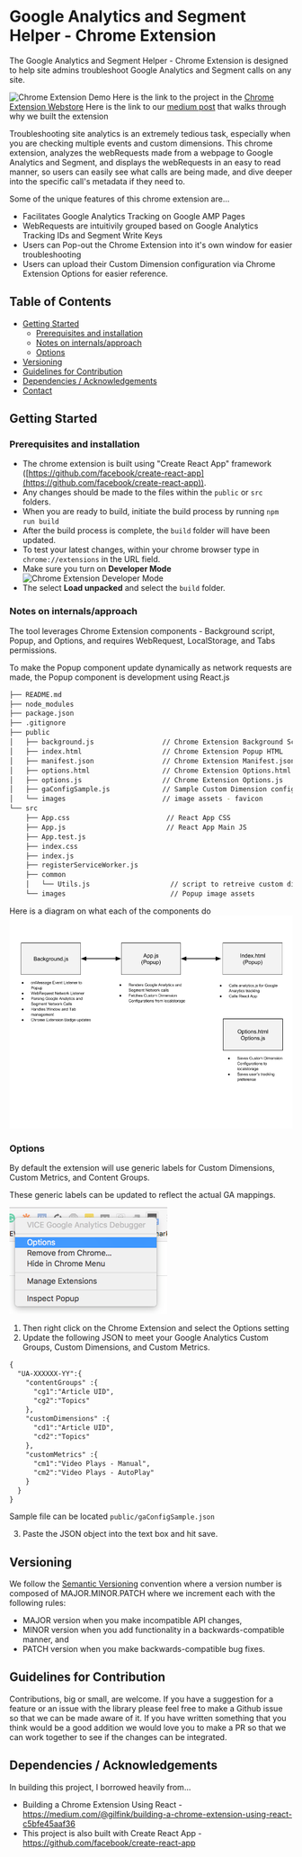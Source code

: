 # Google Analytics and Segment Helper - Chrome Extension
The Google Analytics and Segment Helper - Chrome Extension is designed to help site admins troubleshoot Google Analytics and Segment calls on any site.

![Chrome Extension Demo](./assets/chrome_animation.gif)
Here is the link to the project in the [Chrome Extension Webstore](https://rebrand.ly/errorb7136)
Here is the link to our [medium post](https://rebrand.ly/troubae824) that walks through why we built the extension 

Troubleshooting site analytics is an extremely tedious task, especially when you are checking multiple events and custom dimensions.  This chrome extension, analyzes the webRequests made from a webpage to Google Analytics and Segment, and displays the webRequests in an easy to read manner, so users can easily see what calls are being made, and dive deeper into the specific call's metadata if they need to.

Some of the unique features of this chrome extension are...

- Facilitates Google Analytics Tracking on Google AMP Pages
- WebRequests are intuitivily grouped based on Google Analytics Tracking IDs and Segment Write Keys
- Users can Pop-out the Chrome Extension into it's own window for easier troubleshooting
- Users can upload their Custom Dimension configuration via Chrome Extension Options for easier reference.

## Table of Contents
- [Getting Started](#getting-started)
  - [Prerequisites and installation](#prerequisites-and-installation)
  - [Notes on internals/approach](#notes-on-internalsapproach)
  - [Options](#options)
- [Versioning](#versioning)
- [Guidelines for Contribution](#guidelines-for-contribution)
- [Dependencies / Acknowledgements](#dependencies--acknowledgements)
- [Contact](#contact)

## Getting Started
### Prerequisites and installation
- The chrome extension is built using "Create React App" framework ([https://github.com/facebook/create-react-app](https://github.com/facebook/create-react-app)).
- Any changes should be made to the files within the `public` or `src` folders.
- When you are ready to build, initiate the build process by running
 ``` npm run build ```
- After the build process is complete, the `build` folder will have been updated.
- To test your latest changes, within your chrome browser type in `chrome://extensions` in the URL field.
- Make sure you turn on **Developer Mode**
![Chrome Extension Developer Mode](./assets/developer_mode.png)
- The select **Load unpacked** and select the `build` folder.

### Notes on internals/approach
The tool leverages Chrome Extension components - Background script, Popup, and Options, and requires WebRequest, LocalStorage, and Tabs permissions.

To make the Popup component update dynamically as network requests are made, the Popup component is development using React.js

```bash
├── README.md
├── node_modules
├── package.json
├── .gitignore
├── public
│   ├── background.js                 // Chrome Extension Background Script
│   ├── index.html                    // Chrome Extension Popup HTML
│   ├── manifest.json                 // Chrome Extension Manifest.json
│   ├── options.html                  // Chrome Extension Options.html
│   ├── options.js                    // Chrome Extension Options.js
│   ├── gaConfigSample.js             // Sample Custom Dimension configuration
│   └── images                        // image assets - favicon
└── src
    ├── App.css                        // React App CSS
    ├── App.js                         // React App Main JS
    ├── App.test.js
    ├── index.css
    ├── index.js
    ├── registerServiceWorker.js
    ├── common
    │	└── Utils.js                    // script to retreive custom dimension mapping
    └── images							// Popup image assets
```

Here is a diagram on what each of the components do
![Chrome Extension Workflow](./assets/OSS-Chrome-Extension.png)

### Options
By default the extension will use generic labels for Custom Dimensions, Custom Metrics, and Content Groups.  

These generic labels can be updated to reflect the actual GA mappings.

![Screenshot 5](./assets/readme-screenshot-5.png)

1. Then right click on the Chrome Extension and select the Options setting
2. Update the following JSON to meet your Google Analytics Custom Groups, Custom Dimensions, and Custom Metrics.

```
{
  "UA-XXXXXX-YY":{
    "contentGroups" :{
      "cg1":"Article UID",
      "cg2":"Topics"
    },
    "customDimensions" :{
      "cd1":"Article UID",
      "cd2":"Topics"
    },
    "customMetrics" :{
      "cm1":"Video Plays - Manual",
      "cm2":"Video Plays - AutoPlay"
    }
  }
}
```
Sample file can be located `public/gaConfigSample.json`

3. Paste the JSON object into the text box and hit save.



## Versioning
We follow the [Semantic Versioning](https://semver.org/) convention where a version number is composed of MAJOR.MINOR.PATCH where we increment each with the following rules:

- MAJOR version when you make incompatible API changes,
- MINOR version when you add functionality in a backwards-compatible manner, and
- PATCH version when you make backwards-compatible bug fixes.

## Guidelines for Contribution
Contributions, big or small, are welcome. If you have a suggestion for a feature or an issue with the library please feel free to make a Github issue so that we can be made aware of it. If you have written something that you think would be a good addition we would love you to make a PR so that we can work together to see if the changes can be integrated.

## Dependencies / Acknowledgements
In building this project, I borrowed heavily from...
- Building a Chrome Extension Using React - https://medium.com/@gilfink/building-a-chrome-extension-using-react-c5bfe45aaf36
- This project is also built with Create React App - https://github.com/facebook/create-react-app
